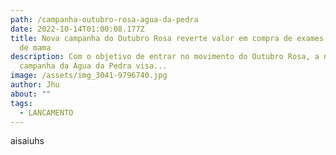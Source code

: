 ```yaml
---
path: /campanha-outubro-rosa-agua-da-pedra
date: 2022-10-14T01:00:08.177Z
title: Nova campanha do Outubro Rosa reverte valor em compra de exames do câncer
  de mama
description: Com o objetivo de entrar no movimento do Outubro Rosa, a nova
  campanha da Água da Pedra visa...
image: /assets/img_3041-9796740.jpg
author: Jhu
about: ""
tags:
  - LANCAMENTO
---
```

a﻿isaiuhs